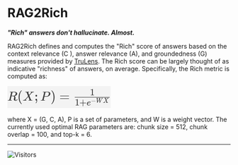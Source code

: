 
# RAG2Rich  
  
***"Rich" answers don't hallucinate. Almost.***  
  

RAG2Rich defines and computes the "Rich" score of answers based on the context relevance (C ), answer relevance (A), and groundedness (G) measures provided by [TruLens](https://www.trulens.org/). The Rich score can be largely thought of as indicative "richness" of answers, on average. Specifically, the Rich metric is computed as:

![Rich score](https://raw.githubusercontent.com/barun-saha/rag2rich/main/img/rich01.png "Rich score")

where X = (G, C, A), P is a set of parameters, and W is a weight vector. The currently used optimal RAG parameters are: chunk size = 512, chunk overlap = 100, and top-k = 6.


---

![Visitors](https://api.visitorbadge.io/api/visitors?path=https%3A%2F%2Frag2rich-vc4smj6o3q-uc.a.run.app%2F&countColor=%23263759&labelStyle=none)